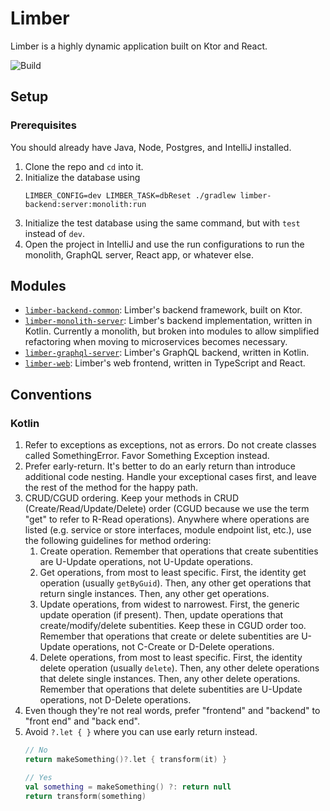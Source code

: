 # Limber

Limber is a highly dynamic application built on Ktor and React.

![Build](https://github.com/hudson155/limber/workflows/Release/badge.svg)

## Setup

### Prerequisites

You should already have Java, Node, Postgres, and IntelliJ installed.

1. Clone the repo and `cd` into it.
1. Initialize the database using
    ```
    LIMBER_CONFIG=dev LIMBER_TASK=dbReset ./gradlew limber-backend:server:monolith:run
    ```
1. Initialize the test database using the same command, but with `test` instead of `dev`.
1. Open the project in IntelliJ and use the run configurations to run the monolith, GraphQL server, React app, or
    whatever else.

## Modules

* [`limber-backend-common`](/limber-backend/common):
    Limber's backend framework, built on Ktor.
* [`limber-monolith-server`](/limber-backend/server/monolith):
    Limber's backend implementation, written in Kotlin.
    Currently a monolith, but broken into modules to allow simplified refactoring
    when moving to microservices becomes necessary.
* [`limber-graphql-server`](/limber-backend/server/graphql):
    Limber's GraphQL backend, written in Kotlin.
* [`limber-web`](/limber-web):
    Limber's web frontend, written in TypeScript and React.

## Conventions

### Kotlin

1. Refer to exceptions as exceptions, not as errors.
    Do not create classes called SomethingError. Favor Something Exception instead.
1. Prefer early-return.
    It's better to do an early return than introduce additional code nesting.
    Handle your exceptional cases first, and leave the rest of the method for the happy path.
1. CRUD/CGUD ordering.
    Keep your methods in CRUD (Create/Read/Update/Delete) order
    (CGUD because we use the term "get" to refer to R-Read operations).
    Anywhere where operations are listed
    (e.g. service or store interfaces, module endpoint list, etc.),
    use the following guidelines for method ordering:
    1. Create operation.
        Remember that operations that create subentities are U-Update operations,
        not U-Update operations.
    1. Get operations, from most to least specific.
        First, the identity get operation (usually `getByGuid`).
        Then, any other get operations that return single instances.
        Then, any other get operations.
    1. Update operations, from widest to narrowest.
        First, the generic update operation (if present).
        Then, update operations that create/modify/delete subentities.
        Keep these in CGUD order too.
        Remember that operations that create or delete subentities are U-Update operations,
        not C-Create or D-Delete operations.
    1. Delete operations, from most to least specific.
        First, the identity delete operation (usually `delete`).
        Then, any other delete operations that delete single instances.
        Then, any other delete operations.
        Remember that operations that delete subentities are U-Update operations,
        not D-Delete operations.
1. Even though they're not real words, prefer "frontend" and "backend" to "front end" and "back end".
1. Avoid `?.let { }` where you can use early return instead.
    ```kotlin
   // No
   return makeSomething()?.let { transform(it) }

   // Yes
   val something = makeSomething() ?: return null
   return transform(something)
   ```
